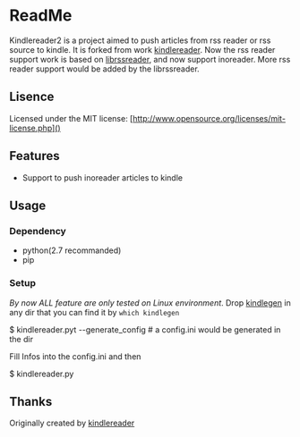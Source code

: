 # ReadMe
Kindlereader2 is a project aimed to push articles from rss reader or rss source to kindle. It is forked from work [kindlereader](https://github.com/jiedan/kindlereader/). Now the rss reader support work is based on [librssreader](https://github.com/fireinice/librssreader), and now support inoreader. More rss reader support would be added by the librssreader.

## Lisence
Licensed under the MIT license: [http://www.opensource.org/licenses/mit-license.php]()

## Features

* Support to push inoreader articles to kindle

## Usage
### Dependency
* python(2.7 recommanded)
* pip


### Setup
  _By now ALL feature are only tested on Linux environment_.
  Drop [kindlegen](http://www.amazon.com/gp/feature.html?docId=1000765211) in any dir that you can find it by `which kindlegen`

  $ kindlereader.pyt --generate_config # a config.ini would be generated in the dir

  Fill Infos into the config.ini and then

  $ kindlereader.py
  

## Thanks

Originally created by [kindlereader](https://github.com/jiedan/kindlereader/)

